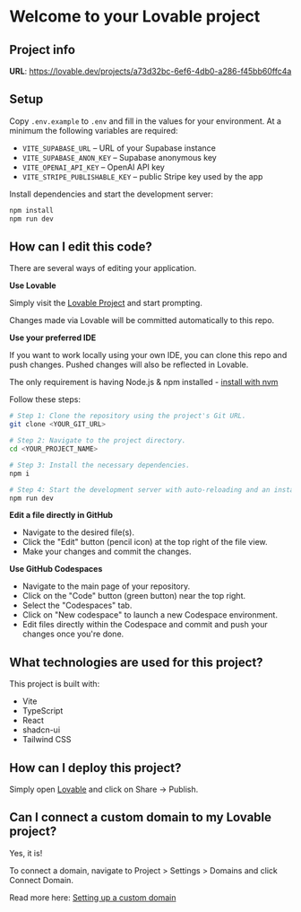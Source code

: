 # Welcome to your Lovable project

## Project info

**URL**: https://lovable.dev/projects/a73d32bc-6ef6-4db0-a286-f45bb60ffc4a

## Setup

Copy `.env.example` to `.env` and fill in the values for your environment. At a minimum
the following variables are required:

- `VITE_SUPABASE_URL` – URL of your Supabase instance
- `VITE_SUPABASE_ANON_KEY` – Supabase anonymous key
- `VITE_OPENAI_API_KEY` – OpenAI API key
- `VITE_STRIPE_PUBLISHABLE_KEY` – public Stripe key used by the app

Install dependencies and start the development server:

```bash
npm install
npm run dev
```

## How can I edit this code?

There are several ways of editing your application.

**Use Lovable**

Simply visit the [Lovable Project](https://lovable.dev/projects/a73d32bc-6ef6-4db0-a286-f45bb60ffc4a) and start prompting.

Changes made via Lovable will be committed automatically to this repo.

**Use your preferred IDE**

If you want to work locally using your own IDE, you can clone this repo and push changes. Pushed changes will also be reflected in Lovable.

The only requirement is having Node.js & npm installed - [install with nvm](https://github.com/nvm-sh/nvm#installing-and-updating)

Follow these steps:

```sh
# Step 1: Clone the repository using the project's Git URL.
git clone <YOUR_GIT_URL>

# Step 2: Navigate to the project directory.
cd <YOUR_PROJECT_NAME>

# Step 3: Install the necessary dependencies.
npm i

# Step 4: Start the development server with auto-reloading and an instant preview.
npm run dev
```

**Edit a file directly in GitHub**

- Navigate to the desired file(s).
- Click the "Edit" button (pencil icon) at the top right of the file view.
- Make your changes and commit the changes.

**Use GitHub Codespaces**

- Navigate to the main page of your repository.
- Click on the "Code" button (green button) near the top right.
- Select the "Codespaces" tab.
- Click on "New codespace" to launch a new Codespace environment.
- Edit files directly within the Codespace and commit and push your changes once you're done.

## What technologies are used for this project?

This project is built with:

- Vite
- TypeScript
- React
- shadcn-ui
- Tailwind CSS

## How can I deploy this project?

Simply open [Lovable](https://lovable.dev/projects/a73d32bc-6ef6-4db0-a286-f45bb60ffc4a) and click on Share -> Publish.

## Can I connect a custom domain to my Lovable project?

Yes, it is!

To connect a domain, navigate to Project > Settings > Domains and click Connect Domain.

Read more here: [Setting up a custom domain](https://docs.lovable.dev/tips-tricks/custom-domain#step-by-step-guide)
